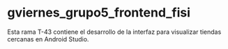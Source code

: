 # gviernes_grupo5_frontend_fisi
Esta rama T-43 contiene el desarrollo de la interfaz para visualizar tiendas cercanas en Android Studio.
